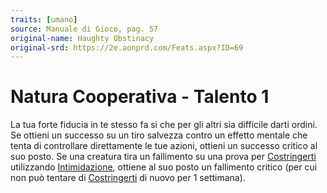 ```yaml
---
traits: [umano]
source: Manuale di Gioco, pag. 57
original-name: Haughty Obstinacy
original-srd: https://2e.aonprd.com/Feats.aspx?ID=69
---
```


# Natura Cooperativa - Talento 1

La tua forte fiducia in te stesso fa sì che per gli altri sia difficile darti
ordini. Se ottieni un successo su un tiro salvezza contro un effetto mentale che
tenta di controllare direttamente le tue azioni, ottieni un successo critico al
suo posto. Se una creatura tira un fallimento su una prova per
[Costringerti](/azioni/abilita/costringere) utilizzando
[Intimidazione](/abilita/intimidazione), ottiene al suo posto un fallimento
critico (per cui non può tentare di [Costringerti](/azioni/abilita/costringere)
di nuovo per 1 settimana).
